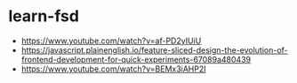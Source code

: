 # learn-fsd
- https://www.youtube.com/watch?v=af-PD2yIUiU
- https://javascript.plainenglish.io/feature-sliced-design-the-evolution-of-frontend-development-for-quick-experiments-67089a480439
- https://www.youtube.com/watch?v=BEMx3iAHP2I
